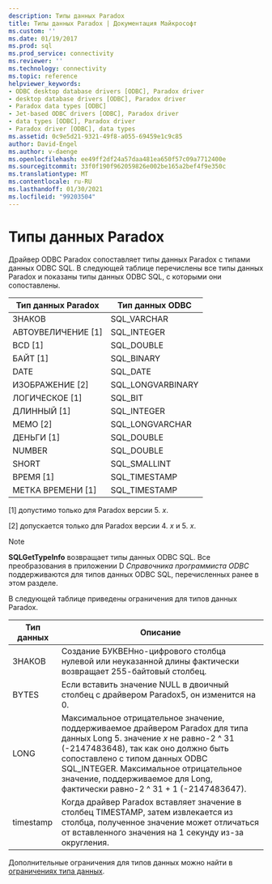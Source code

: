 ```yaml
---
description: Типы данных Paradox
title: Типы данных Paradox | Документация Майкрософт
ms.custom: ''
ms.date: 01/19/2017
ms.prod: sql
ms.prod_service: connectivity
ms.reviewer: ''
ms.technology: connectivity
ms.topic: reference
helpviewer_keywords:
- ODBC desktop database drivers [ODBC], Paradox driver
- desktop database drivers [ODBC], Paradox driver
- Paradox data types [ODBC]
- Jet-based ODBC drivers [ODBC], Paradox driver
- data types [ODBC], Paradox driver
- Paradox driver [ODBC], data types
ms.assetid: 0c9e5d21-9321-49f8-a055-69459e1c9c85
author: David-Engel
ms.author: v-daenge
ms.openlocfilehash: ee49ff2df24a57daa481ea650f57c09a7712400e
ms.sourcegitcommit: 33f0f190f962059826e002be165a2bef4f9e350c
ms.translationtype: MT
ms.contentlocale: ru-RU
ms.lasthandoff: 01/30/2021
ms.locfileid: "99203504"
---
```

# <a name="paradox-data-types"></a>Типы данных Paradox
Драйвер ODBC Paradox сопоставляет типы данных Paradox с типами данных ODBC SQL. В следующей таблице перечислены все типы данных Paradox и показаны типы данных ODBC SQL, с которыми они сопоставлены.  
  
|Тип данных Paradox|Тип данных ODBC|  
|-----------------------|--------------------|  
|ЗНАКОВ|SQL_VARCHAR|  
|АВТОУВЕЛИЧЕНИЕ [1]|SQL_INTEGER|  
|BCD [1]|SQL_DOUBLE|  
|БАЙТ [1]|SQL_BINARY|  
|DATE|SQL_DATE|  
|ИЗОБРАЖЕНИЕ [2]|SQL_LONGVARBINARY|  
|ЛОГИЧЕСКОЕ [1]|SQL_BIT|  
|ДЛИННЫЙ [1]|SQL_INTEGER|  
|МЕМО [2]|SQL_LONGVARCHAR|  
|ДЕНЬГИ [1]|SQL_DOUBLE|  
|NUMBER|SQL_DOUBLE|  
|SHORT|SQL_SMALLINT|  
|ВРЕМЯ [1]|SQL_TIMESTAMP|  
|МЕТКА ВРЕМЕНИ [1]|SQL_TIMESTAMP|  
  
 [1] допустимо только для Paradox версии 5. *x*.  
  
 [2] допускается только для Paradox версии 4. *x* и 5. *x*.  
  
> [!NOTE]  
>  **SQLGetTypeInfo** возвращает типы данных ODBC SQL. Все преобразования в приложении D *Справочника программиста ODBC* поддерживаются для типов данных ODBC SQL, перечисленных ранее в этом разделе.  
  
 В следующей таблице приведены ограничения для типов данных Paradox.  
  
|Тип данных|Описание|  
|---------------|-----------------|  
|ЗНАКОВ|Создание БУКВЕНно-цифрового столбца нулевой или неуказанной длины фактически возвращает 255-байтовый столбец.|  
|BYTES|Если вставить значение NULL в двоичный столбец с драйвером Paradox5, он изменится на 0.|  
|LONG|Максимальное отрицательное значение, поддерживаемое драйвером Paradox для типа данных Long 5. значение *x* не равно-2 ^ 31 (-2147483648), так как оно должно быть сопоставлено с типом данных ODBC SQL_INTEGER. Максимальное отрицательное значение, поддерживаемое для Long, фактически равно-2 ^ 31 + 1 (-2147483647).|  
|timestamp|Когда драйвер Paradox вставляет значение в столбец TIMESTAMP, затем извлекается из столбца, полученное значение может отличаться от вставленного значения на 1 секунду из-за округления.|  
  
 Дополнительные ограничения для типов данных можно найти в [ограничениях типа данных](../../odbc/microsoft/data-type-limitations.md).
